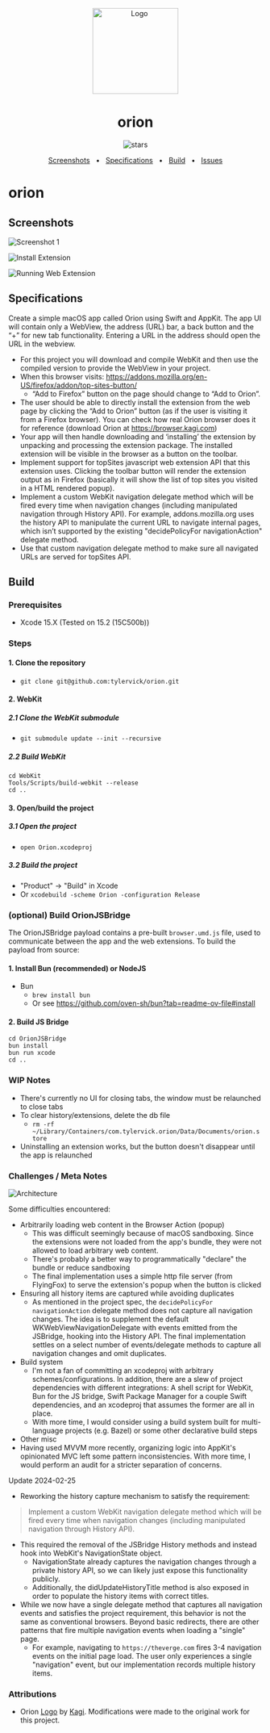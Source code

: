 <p align="center">
  <img src="Orion/Resources/Assets.xcassets/AppIcon.appiconset/icon_256@2x.png" alt="Logo" height=170>
</p>
<h1 align="center">orion</h1>

<p align="center">
<img src="https://img.shields.io/github/stars/tylervick/orion" alt="stars">
</p>

<div align="center">
  <a href="#screenshots">Screenshots</a>
  <span>&nbsp;&nbsp;•&nbsp;&nbsp;</span>
  <a href="#specifications">Specifications</a>
  <span>&nbsp;&nbsp;•&nbsp;&nbsp;</span>
  <a href="#build">Build</a>
  <span>&nbsp;&nbsp;•&nbsp;&nbsp;</span>
  <a href="https://github.com/tylervick/orion/issues/new">Issues</a>
  <br />
</div>

# orion

## Screenshots

![Screenshot 1](/docs/SCR-20240304-untm.png)

![Install Extension](/docs/SCR-20240304-uogv.png)

![Running Web Extension](/docs/SCR-20240218-crst.jpeg)

## Specifications

Create a simple macOS app called Orion using Swift and AppKit. The app UI will contain only a WebView, the address (URL) bar, a back button and the “+” for new tab functionality. Entering a URL in the address should open the URL in the webview.

- For this project you will download and compile WebKit and then use the compiled version to provide the WebView in your project.
- When this browser visits: https://addons.mozilla.org/en-US/firefox/addon/top-sites-button/
    - “Add to Firefox” button on the page should change to “Add to Orion”.
- The user should be able to directly install the extension from the web page by clicking the “Add to Orion” button (as if the user is visiting it from a Firefox browser). You can check how real Orion browser does it for reference (download Orion at https://browser.kagi.com)
- Your app will then handle downloading and ‘installing’ the extension by unpacking and processing the extension package. The installed extension will be visible in the browser as a button on the toolbar.
- Implement support for topSites javascript web extension API that this extension uses. Clicking the toolbar button will render the extension output as in Firefox (basically it will show the list of top sites you visited in a HTML rendered popup).
- Implement a custom WebKit navigation delegate method which will be fired every time when navigation changes (including manipulated navigation through History API). For example, addons.mozilla.org uses the history API to manipulate the current URL to navigate internal pages, which isn’t supported by the existing "decidePolicyFor navigationAction" delegate method.
- Use that custom navigation delegate method to make sure all navigated URLs are served for topSites API.


## Build

### Prerequisites

- Xcode 15.X (Tested on 15.2 (15C500b))

### Steps

#### 1. Clone the repository
- `git clone git@github.com:tylervick/orion.git`
#### 2. WebKit
##### 2.1 Clone the WebKit submodule
- `git submodule update --init --recursive`
##### 2.2 Build WebKit
```
cd WebKit
Tools/Scripts/build-webkit --release
cd ..
```

#### 3. Open/build the project
##### 3.1 Open the project
- `open Orion.xcodeproj`

##### 3.2 Build the project
- "Product" -> "Build" in Xcode
- Or `xcodebuild -scheme Orion -configuration Release`


### (optional) Build OrionJSBridge

The OrionJSBridge payload contains a pre-built `browser.umd.js` file, used to communicate between the app and the web extensions. To build the payload from source:

#### 1. Install Bun (recommended) or NodeJS

- Bun
    - `brew install bun`
    - Or see https://github.com/oven-sh/bun?tab=readme-ov-file#install

#### 2. Build JS Bridge
```
cd OrionJSBridge
bun install
bun run xcode
cd ..
```

### WIP Notes
- There's currently no UI for closing tabs, the window must be relaunched to close tabs
- To clear history/extensions, delete the db file
  - `rm -rf ~/Library/Containers/com.tylervick.orion/Data/Documents/orion.store`
- Uninstalling an extension works, but the button doesn't disappear until the app is relaunched


### Challenges / Meta Notes
![Architecture](/docs/diagram.png)

Some difficulties encountered:
- Arbitrarily loading web content in the Browser Action (popup)
  - This was difficult seemingly because of macOS sandboxing. Since the extensions were not loaded from the app's bundle, they were not allowed to load arbitrary web content.
  - There's probably a better way to programmatically "declare" the bundle or reduce sandboxing
  - The final implementation uses a simple http file server (from FlyingFox) to serve the extension's popup when the button is clicked
- Ensuring all history items are captured while avoiding duplicates
  - As mentioned in the project spec, the `decidePolicyFor navigationAction` delegate method does not capture all navigation changes. The idea is to supplement the default WKWebViewNavigationDelegate with events emitted from the JSBridge, hooking into the History API. The final implementation settles on a select number of events/delegate methods to capture all navigation changes and omit duplicates.
- Build system
  - I'm not a fan of committing an xcodeproj with arbitrary schemes/configurations. In addition, there are a slew of project dependencies with different integrations: A shell script for WebKit, Bun for the JS bridge, Swift Package Manager for a couple Swift dependencies, and an xcodeproj that assumes the former are all in place.
  - With more time, I would consider using a build system built for multi-language projects (e.g. Bazel) or some other declarative build steps
- Other misc
 - Having used MVVM more recently, organizing logic into AppKit's opinionated MVC left some pattern inconsistencies. With more time, I would perform an audit for a stricter separation of concerns.

Update 2024-02-25
- Reworking the history capture mechanism to satisfy the requirement:
> Implement a custom WebKit navigation delegate method which will be fired every time when navigation changes (including manipulated navigation through History API).
- This required the removal of the JSBridge History methods and instead hook into WebKit's NavigationState object.
  - NavigationState already captures the navigation changes through a private history API, so we can likely just expose this functionality publicly.
  - Additionally, the didUpdateHistoryTitle method is also exposed in order to populate the history items with correct titles.
- While we now have a single delegate method that captures all navigation events and satisfies the project requirement, this behavior is not the same as conventional browsers. Beyond basic redirects, there are other patterns that fire multiple navigation events when loading a "single" page.
  - For example, navigating to `https://theverge.com` fires 3-4 navigation events on the initial page load. The user only experiences a single "navigation" event, but our implementation records multiple history items.

### Attributions

- Orion [Logo](https://kagi.com/orion/press-kit/icon-main-logo.png) by [Kagi](https://kagi.com/orion/press-kit/). Modifications were made to the original work for this project.
